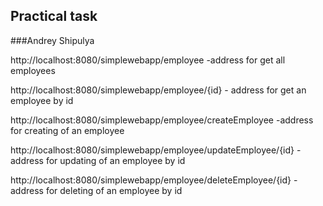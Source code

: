 ## Practical task

###Andrey Shipulya

http://localhost:8080/simplewebapp/employee -address for get all employees

http://localhost:8080/simplewebapp/employee/{id} - address for get an employee by id

http://localhost:8080/simplewebapp/employee/createEmployee -address for creating of an employee

http://localhost:8080/simplewebapp/employee/updateEmployee/{id} -address for updating of an employee by id

http://localhost:8080/simplewebapp/employee/deleteEmployee/{id} -address for deleting of an employee by id
        
        
  

